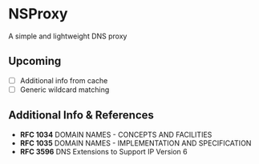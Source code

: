 # NSProxy
A simple and lightweight DNS proxy

## Upcoming
- [ ] Additional info from cache
- [ ] Generic wildcard matching

## Additional Info & References
- **RFC 1034** DOMAIN NAMES - CONCEPTS AND FACILITIES
- **RFC 1035** DOMAIN NAMES - IMPLEMENTATION AND SPECIFICATION
- **RFC 3596** DNS Extensions to Support IP Version 6
